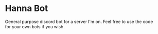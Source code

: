 # Hanna Bot

General purpose discord bot for a server I'm on. Feel free to use the code for your own bots if you wish.
